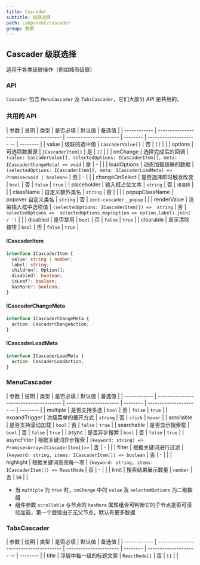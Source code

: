 ```yaml
---
title: Cascader
subtitle: 级联选择
path: component/cascader
group: 数据
---
```


## Cascader 级联选择

适用于各类级联操作（例如城市级联）

### API

`Cascader` 包含 `MenuCascader` 及 `TabsCascader`，它们大部分 API 是共用的。

### 共用的 API

| 参数         | 说明                                    | 类型                    | 是否必填   | 默认值                   | 备选值 |
| ------------ | -------------------------------------- | ---------------------- | --------  | -------------------- -- | -------- |
| value        | 级联的选中值                             | `CascaderValue[]`     |    否     | `[]`                      |         |
| options      | 可选项数据源                             | `ICascaderItem[]`     |    是     | `[]`                      |         |
| onChange     | 选择完成后的回调                          | `(value: CascaderValue[], selectedOptions: ICascaderItem[], meta: ICascaderChangeMeta) => void`      |    是     |    -       |         |
| loadOptions  | 动态加载级联的数据                        | `(selectedOptions: ICascaderItem[], meta: ICascaderLoadMeta) => Promise<void | boolean>`                        |    否     |    -      |         |
| changeOnSelect  | 是否选择即时触发改变                    | `bool`                |    否     |  `false`                  | `true`   |
| placeholder  |  输入框占位文本                           | `string`              |    否     |  `请选择`                  |         |
| className    |  自定义额外类名                           | `string`              |    否     |                           |         |
| popupClassName  | popover 自定义类名                    | `string`               |    否     |  `zent-cascader__popup`  |         |
| renderValue   | 渲染输入框中选项值                       | `(selectedOptions: ICascaderItem[]) =>  string`   |    否     |  `selectedOptions =>  selectedOptions.map(option => option.label).join(' / ')`                    |         |
| disabled     |  是否禁用                                | `bool`                 |    否     |  `false`                 | `true`  |
| clearable    |  显示清除按钮                             | `bool`                 |    否     |  `false`                 | `true`        |


#### ICascaderItem

```ts
interface ICascaderItem {
  value: string | number;
  label: string;
  children?: Option[];
  disabled?: boolean;
  isLeaf?: boolean;
  hasMore?: boolean;
}
```

#### ICascaderChangeMeta
```ts
interface ICascaderChangeMeta {
  action: CascaderChangeAction;
}
```

#### ICascaderLoadMeta
```ts
interface ICascaderLoadMeta {
  action: CascaderLoadAction;
}
```


### MenuCascader

| 参数         | 说明                                    | 类型                    | 是否必填   | 默认值                   | 备选值    |
| ------------ | -------------------------------------- | ---------------------- | --------  | -------------------- -- | -------- |
| multiple     | 是否支持多选                             | `bool`                 |    否     | `false`                 | `true`   |
| expandTrigger | 次级菜单的展开方式                       | `string`               |    否     | `click`                 |  `hover`  |
| scrollable    | 是否支持滚动加载                         | `bool`                 |    否     | `false`                 |  `true`   |
| searchable    | 是否显示搜索框                           | `bool`                |    否     | `false`                 |  `true`   |
| async         | 是否异步搜索                             | `bool`                |    否     | `false`                 | `true`    |
| asyncFilter   | 根据关键词异步搜索                        | `(keyword: string) => Promise<Array<ICascaderItem[]>>`                        |    否     |    -      |         |
| filter        | 根据关键词进行过滤                         | `(keyword: string, items: ICascaderItem[]) => boolean`        |    否     |   -    |         |
| highlight     | 根据关键词高亮每一项                       | `(keyword: string, items: ICascaderItem[]) => ReactNode`      |    否     |   -    |         |
| limit         | 搜索结果展示数量                          | `number`              |    否     | `50`                    |         |


- 当 `multiple` 为 `true` 时，`onChange` 中的 `value` 及 `selectedOptions` 为二维数组
- 组件参数 `scrollable` 与节点的 `hasMore` 属性组合可判断它的子节点是否可滚动加载，第一个层级由于无父节点，默认有更多数据

### TabsCascader

| 参数         | 说明                                    | 类型                    | 是否必填   | 默认值                   | 备选值    |
| ------------ | -------------------------------------- | ---------------------- | --------  | -------------------- -- | -------- |
| title        | 浮层中每一级的标题文案                     | `ReactNode[]`          |    否     |  `[]`                   |          |

